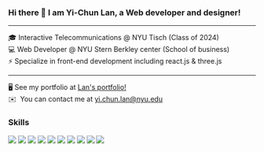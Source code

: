 ### Hi there 👋 I am Yi-Chun Lan, a Web developer and designer!


--------------------------------------------------------
🎓 Interactive Telecommunications @ NYU Tisch (Class of 2024)<br/>
💻 Web Developer @  NYU Stern Berkley center (School of business)<br/>
⚡ Specialize in front-end development including react.js & three.js <br/>

--------------------------------------------------------
🖥️ See my portfolio at [Lan's portfolio!](http://yichunlan.com) <br/>
✉️  You can contact me at [yi.chun.lan@nyu.edu](mailto:yi.chun.lan@nyu.edu) <br/>


### Skills


<p>

<img src="https://img.shields.io/badge/-JavaScript-f7df1e?style=flat&logo=javascript&logoColor=black"> 

<img src="https://img.shields.io/badge/-C-00599c?style=flat&logo=c&logoColor=white"> 


<img src="https://img.shields.io/badge/-SQL-4DB33D?style=flat&logo=sql&logoColor=white"> 

<img src="https://img.shields.io/badge/-HTML-e34f26?style=flat&logo=html5&logoColor=white"> 

<img src="https://img.shields.io/badge/-CSS-9400D3?style=flat&logo=css3&logoColor=white"> 

<img src="http://img.shields.io/badge/-Node-430098?style=flat&logo=Node.js&logoColor=white"> 

<img src="https://img.shields.io/badge/-Express-787878?style=flat&logo=express&logoColor=ffffff"> 

<img src="https://img.shields.io/badge/-React-000000?style=flat&logo=react&logoColor=00c8ff"> 



<img src="https://img.shields.io/badge/-Figma-cc6699?style=flat&logo=figma&logoColor=ffffff"> 

<img src="http://img.shields.io/badge/-Git-F05032?style=flat&logo=git&logoColor=FFFFFF"> 

</p>


